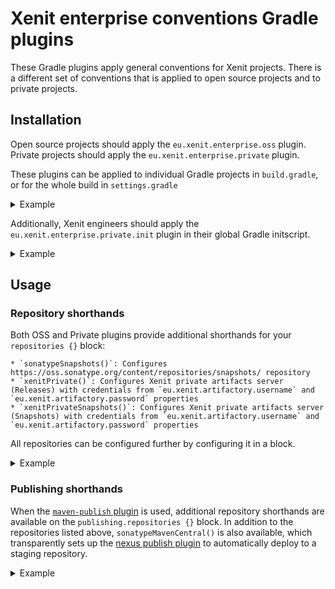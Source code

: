 # Xenit enterprise conventions Gradle plugins

These Gradle plugins apply general conventions for Xenit projects.
There is a different set of conventions that is applied to open source projects and to private projects.

## Installation

Open source projects should apply the `eu.xenit.enterprise.oss` plugin. Private projects should apply the `eu.xenit.enterprise.private` plugin.

These plugins can be applied to individual Gradle projects in `build.gradle`, or for the whole build in `settings.gradle`

<details>
<summary>Example</summary>

Apply for all projects in a build:

```groovy
// settings.gradle
plugins {
    id 'eu.xenit.enterprise.oss' version '0.1.0'
}
```

Or only apply to a particular sub-project:
```groovy
// build.gradle
plugins {
    id 'eu.xenit.enterprise.oss' version '0.1.0'
}
```

</details>

Additionally, Xenit engineers should apply the `eu.xenit.enterprise.private.init` plugin in their global Gradle initscript.

<details>
<summary>Example</summary>

Locate your `~/.gradle/init.d/` folder for configuration:
 * On Windows: A (hidden) `.gradle` folder is located in your user folder.
 * On Linux: You can browse to the `~/.gradle/init.d/` folder.
 
Create a new file in this folder named `xenit-enterprise.gradle` with the following contents:

```groovy
initscript {
    repositories {
        maven {
            url "https://plugins.gradle.org/m2/"
        }
    }
    dependencies {
        classpath 'eu.xenit.gradle:enterprise-plugin:+'
    }
}

apply plugin: eu.xenit.enterprise.PrivateInitPlugin
```

</details>

## Usage

### Repository shorthands

Both OSS and Private plugins provide additional shorthands for your `repositories {}` block:
    
    * `sonatypeSnapshots()`: Configures https://oss.sonatype.org/content/repositories/snapshots/ repository
    * `xenitPrivate()`: Configures Xenit private artifacts server (Releases) with credentials from `eu.xenit.artifactory.username` and `eu.xenit.artifactory.password` properties
    * `xenitPrivateSnapshots()`: Configures Xenit private artifacts server (Snapshots) with credentials from `eu.xenit.artifactory.username` and `eu.xenit.artifactory.password` properties
    
All repositories can be configured further by configuring it in a block.

<details>
<summary>Example</summary>

```groovy
repositories {
    sonatypeSnapshots()
    xenitPrivate()
    xenitPrivateSnapshots()
}
```

```groovy
repositories {
    xenitPrivate {
        // Example additional configuration.
        // See https://docs.gradle.org/current/javadoc/org/gradle/api/artifacts/repositories/MavenArtifactRepository.html
        content {
            includeGroup "eu.xenit"
        }
    }
}
```

</details>

### Publishing shorthands

When the [`maven-publish` plugin](https://docs.gradle.org/current/userguide/publishing_maven.html) is used,
additional repository shorthands are available on the `publishing.repositories {}` block. In addition to the repositories
listed above, `sonatypeMavenCentral()` is also available, which transparently sets up the [nexus publish plugin](https://github.com/marcphilipp/nexus-publish-plugin)
to automatically deploy to a staging repository.

<details>
<summary>Example</summary>

```groovy
publishing {
    repositories {
        sonatypeMavenCentral {
            credentials {
                username 'XYZ'
                password 'some-password'
            }
        }   
    }
}
```

</details>

